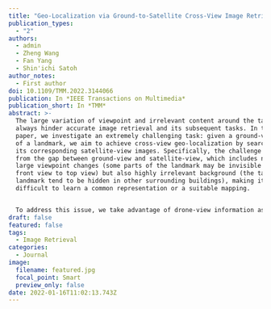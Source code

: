 ```yaml
---
title: "Geo-Localization via Ground-to-Satellite Cross-View Image Retrieval "
publication_types:
  - "2"
authors:
  - admin
  - Zheng Wang
  - Fan Yang
  - Shin'ichi Satoh
author_notes:
  - First author
doi: 10.1109/TMM.2022.3144066
publication: In *IEEE Transactions on Multimedia*
publication_short: In *TMM*
abstract: >-
  The large variation of viewpoint and irrelevant content around the target
  always hinder accurate image retrieval and its subsequent tasks. In this
  paper, we investigate an extremely challenging task: given a ground-view image
  of a landmark, we aim to achieve cross-view geo-localization by searching out
  its corresponding satellite-view images. Specifically, the challenge comes
  from the gap between ground-view and satellite-view, which includes not only
  large viewpoint changes (some parts of the landmark may be invisible from
  front view to top view) but also highly irrelevant background (the target
  landmark tend to be hidden in other surrounding buildings), making it
  difficult to learn a common representation or a suitable mapping.


  To address this issue, we take advantage of drone-view information as a bridge between ground-view and satellite-view domains. We propose a Peer Learning and Cross Diffusion (PLCD) framework. PLCD consists of three parts: 1) a peer learning across ground-view and drone-view to find visible parts to benefit ground-drone cross-view representation learning; 2) a patch-based network for satellite-drone cross-view representation learning; 3) a cross diffusion between ground-drone space and satellite-drone space. Extensive experiments conducted on the University-Earth and University-Google datasets show that our method outperforms state-of-the-arts significantly.
draft: false
featured: false
tags:
  - Image Retrieval
categories:
  - Journal
image:
  filename: featured.jpg
  focal_point: Smart
  preview_only: false
date: 2022-01-16T11:02:13.743Z
---
```

